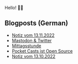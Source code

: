 Hello! 👋🏻

## Blogposts (German)
<!-- BLOG-POST-LIST:START -->
- [Notiz vom 13.11.2022](https://maurice-renck.de/de/notes/2022/1668354160)
- [Mastodon &amp; Twitter](https://maurice-renck.de/de/notes/2022/mastodon-twitter)
- [Mittagsstunde](https://maurice-renck.de/de/leseliste/mittagsstunde)
- [Pocket Casts ist Open Source](https://maurice-renck.de/de/notes/2022/pocket-casts-ist-opensource)
- [Notiz vom 13.10.2022](https://maurice-renck.de/de/notes/2022/1665650102)
<!-- BLOG-POST-LIST:END -->

<!--
**mauricerenck/mauricerenck** is a ✨ _special_ ✨ repository because its `README.md` (this file) appears on your GitHub profile.

Here are some ideas to get you started:

- 🔭 I’m currently working on ...
- 🌱 I’m currently learning ...
- 👯 I’m looking to collaborate on ...
- 🤔 I’m looking for help with ...
- 💬 Ask me about ...
- 📫 How to reach me: ...
- 😄 Pronouns: ...
- ⚡ Fun fact: ...
-->
